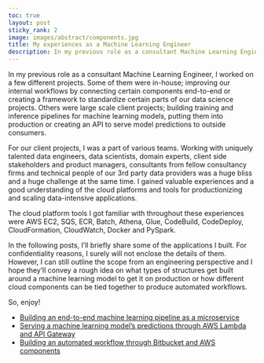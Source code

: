 ```yaml
---
toc: true
layout: post
sticky_rank: 2
image: images/abstract/components.jpg
title: My experiences as a Machine Learning Engineer
description: In my previous role as a consultant Machine Learning Engineer, I worked on a few different projects and all of them were quite fun in different ways!
---
```


In my previous role as a consultant Machine Learning Engineer, I worked on a few different projects. Some of them were in-house; improving our internal workflows by connecting certain components end-to-end or creating a framework to standardize certain parts of our data science projects. Others were large scale client projects; building training and inference pipelines for machine learning models, putting them into production or creating an API to serve model predictions to outside consumers.

For our client projects, I was a part of various teams. Working with uniquely talented data engineers, data scientists, domain experts, client side stakeholders and product managers, consultants from fellow consultancy firms and technical people of our 3rd party data providers was a huge bliss and a huge challenge at the same time. I gained valuable experiences and a good understanding of the cloud platforms and tools for productionizing and scaling data-intensive applications.

The cloud platform tools I got familiar with throughout these experiences were AWS EC2, SQS, ECR, Batch, Athena, Glue, CodeBuild, CodeDeploy, CloudFormation, CloudWatch, Docker and PySpark.

In the following posts, I’ll briefly share some of the applications I built. For confidentiality reasons, I surely will not enclose the details of them. However, I can still outline the scope from an engineering perspective and I hope they’ll convey a rough idea on what types of structures get built around a machine learning model to get it on production or how different cloud components can be tied together to produce automated workflows.

So, enjoy!

- [Building an end-to-end machine learning pipeline as a microservice](https://aslisabanci.github.io/blog/aws/data-engineering/machine-learning-pipeline/2020/05/30/building_pipeline_microservice.html)
- [Serving a machine learning model’s predictions through AWS Lambda and API Gateway](https://aslisabanci.github.io/blog/aws/data-engineering/machine-learning-pipeline/api-gateway/lambda/dynamodb/2020/05/30/serving-model-predictions-on-api-gateway.html)
- [Building an automated workflow through Bitbucket and AWS components](https://aslisabanci.github.io/blog/aws/data-engineering/bitbucket/workflow/batch/lambda/2020/05/30/building_automated_workflow_bitbucket.html)
